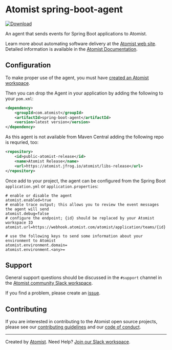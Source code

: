 # Atomist spring-boot-agent

[![Download](https://api.bintray.com/packages/atomist/atomist/spring-boot-agent/images/download.svg)](https://bintray.com/atomist/atomist/spring-boot-agent/_latestVersion)

An agent that sends events for Spring Boot applications to Atomist.

Learn more about automating software delivery at the [Atomist web
site][atomist].  Detailed information is available in the [Atomist
Documentation][docs].

[docs]: http://docs.atomist.com/ (Atomist Documentation)

## Configuration

To make proper use of the agent, you must have [created an Atomist
workspace][get-started].

Then you can drop the Agent in your application by adding the following to your `pom.xml`:

```xml
<dependency>
	<groupId>com.atomist</groupId>
	<artifactId>spring-boot-agent</artifactId>
	<version>latest version</version>
</dependency>
```

As this agent is not available from Maven Central adding the following repo is requried, too:

```xml
<repository>
	<id>public-atomist-release</id>
	<name>Atomist Release</name>
	<url>https://atomist.jfrog.io/atomist/libs-release</url>
</repository>
```

Once add to your project, the agent can be configured from the Spring Boot `application.yml` or
`application.properties`:

```
# enable or disable the agent
atomist.enabled=true
# enable trace output; this allows you to review the event messages the agent will send
atomist.debug=false
# configure the endpoint; {id} should be replaced by your Atomist workspace ID
atomist.url=https://webhook.atomist.com/atomist/application/teams/{id}

# use the following keys to send some information about your environment to Atomist
atomist.environment.domain=
atomist.environment.<any>=
```

[get-started]: https://docs.atomist.com/user/ (Atomist - Getting Started)

## Support

General support questions should be discussed in the `#support`
channel in the [Atomist community Slack workspace][slack].

If you find a problem, please create an [issue][].

[issue]: https://github.com/atomist/spring-boot-agent/issues

## Contributing

If you are interested in contributing to the Atomist open source
projects, please see our [contributing guidelines][contrib] and
our [code of conduct][code].

[contrib]: https://github.com/atomist/welcome/blob/master/CONTRIBUTING.md
[code]: https://github.com/atomist/welcome/blob/master/CODE_OF_CONDUCT.md

---
Created by [Atomist][atomist].
Need Help?  [Join our Slack workspace][slack].

[atomist]: https://atomist.com/ (Atomist - How Teams Deliver Software)
[slack]: https://join.atomist.com/ (Atomist Community Slack Workspace)
